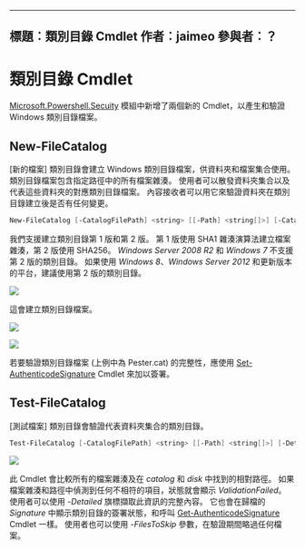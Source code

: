 
---
標題︰類別目錄 Cmdlet 作者︰jaimeo 參與者︰？
---
# 類別目錄 Cmdlet  

[Microsoft.Powershell.Secuity](https://technet.microsoft.com/en-us/library/hh847877.aspx) 模組中新增了兩個新的 Cmdlet，以產生和驗證 Windows 類別目錄檔案。  

New-FileCatalog 
--------------------------------

[新的檔案] 類別目錄會建立 Windows 類別目錄檔案，供資料夾和檔案集合使用。 類別目錄檔案包含指定路徑中的所有檔案雜湊。 使用者可以散發資料夾集合以及代表這些資料夾的對應類別目錄檔案。 內容接收者可以用它來驗證資料夾在類別目錄建立後是否有任何變更。    

```PowerShell
New-FileCatalog [-CatalogFilePath] <string> [[-Path] <string[]>] [-CatalogVersion <int>] [-WhatIf] [-Confirm] [<CommonParameters>]
```
我們支援建立類別目錄第 1 版和第 2 版。 第 1 版使用 SHA1 雜湊演算法建立檔案雜湊，第 2 版使用 SHA256。 *Windows Server 2008 R2* 和 *Windows 7* 不支援第 2 版的類別目錄。 如果使用 *Windows 8*、*Windows Server 2012* 和更新版本的平台，建議使用第 2 版的類別目錄。  

![](../../images/NewFileCatalog.jpg)

這會建立類別目錄檔案。 

![](../../images/CatalogFile1.jpg)  

![](../../images/CatalogFile2.jpg) 

若要驗證類別目錄檔案 (上例中為 Pester.cat) 的完整性，應使用 [Set-AuthenticodeSignature](https://technet.microsoft.com/library/hh849819.aspx) Cmdlet 來加以簽署。   


Test-FileCatalog 
--------------------------------

[測試檔案] 類別目錄會驗證代表資料夾集合的類別目錄。 

```PowerShell
Test-FileCatalog [-CatalogFilePath] <string> [[-Path] <string[]>] [-Detailed] [-FilesToSkip <string[]>] [-WhatIf] [-Confirm] [<CommonParameters>]
```

![](../../images/TestFileCatalog.jpg)

此 Cmdlet 會比較所有的檔案雜湊及在 *catalog* 和 *disk* 中找到的相對路徑。 如果檔案雜湊和路徑中偵測到任何不相符的項目，狀態就會顯示 *ValidationFailed*。 使用者可以使用 *-Detailed* 旗標擷取此資訊的完整內容。 它也會在歸檔的 *Signature* 中顯示類別目錄的簽署狀態，和呼叫 [Get-AuthenticodeSignature](https://technet.microsoft.com/en-us/library/hh849805.aspx) Cmdlet 一樣。 使用者也可以使用 *-FilesToSkip* 參數，在驗證期間略過任何檔案。 



<!--HONumber=Jul16_HO3-->


